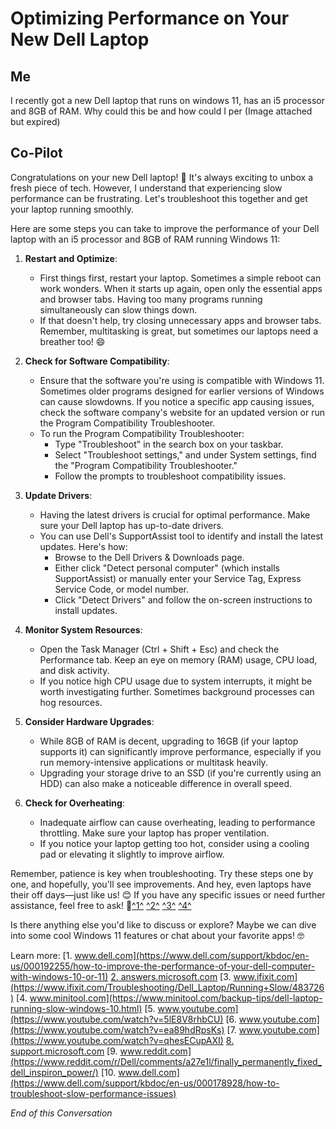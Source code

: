# Optimizing Performance on Your New Dell Laptop  

## Me
I recently got a new Dell laptop that runs on windows 11, has an i5 processor and 8GB of RAM. Why could this be and how could I per (Image attached but expired)  

## Co-Pilot
[1]: https://www.dell.com/support/kbdoc/en-us/000192255/how-to-improve-the-performance-of-your-dell-computer-with-windows-10-or-11 ""
[2]: https://answers.microsoft.com/en-us/windows/forum/all/solved-solution-in-the-thread-windows-11-processes/a0ba72a4-3720-404f-9567-e0ac133dc8e6 ""
[3]: https://www.ifixit.com/Troubleshooting/Dell_Laptop/Running+Slow/483726 ""
[4]: https://www.minitool.com/backup-tips/dell-laptop-running-slow-windows-10.html ""
[5]: https://www.youtube.com/watch?v=5lE8V8rhbCU ""
[6]: https://www.youtube.com/watch?v=ea89hdRpsKs ""
[7]: https://www.youtube.com/watch?v=qhesECupAXI ""
[8]: https://support.microsoft.com/en-us/windows/tips-to-improve-pc-performance-in-windows-b3b3ef5b-5953-fb6a-2528-4bbed82fba96 ""
[9]: https://www.reddit.com/r/Dell/comments/a27e1l/finally_permanently_fixed_dell_inspiron_power/ ""
[10]: https://www.dell.com/support/kbdoc/en-us/000178928/how-to-troubleshoot-slow-performance-issues ""

Congratulations on your new Dell laptop! 🎉 It's always exciting to unbox a fresh piece of tech. However, I understand that experiencing slow performance can be frustrating. Let's troubleshoot this together and get your laptop running smoothly.

Here are some steps you can take to improve the performance of your Dell laptop with an i5 processor and 8GB of RAM running Windows 11:

1. **Restart and Optimize**:
   - First things first, restart your laptop. Sometimes a simple reboot can work wonders. When it starts up again, open only the essential apps and browser tabs. Having too many programs running simultaneously can slow things down.
   - If that doesn't help, try closing unnecessary apps and browser tabs. Remember, multitasking is great, but sometimes our laptops need a breather too! 😄

2. **Check for Software Compatibility**:
   - Ensure that the software you're using is compatible with Windows 11. Sometimes older programs designed for earlier versions of Windows can cause slowdowns. If you notice a specific app causing issues, check the software company's website for an updated version or run the Program Compatibility Troubleshooter.
   - To run the Program Compatibility Troubleshooter:
     - Type "Troubleshoot" in the search box on your taskbar.
     - Select "Troubleshoot settings," and under System settings, find the "Program Compatibility Troubleshooter."
     - Follow the prompts to troubleshoot compatibility issues.

3. **Update Drivers**:
   - Having the latest drivers is crucial for optimal performance. Make sure your Dell laptop has up-to-date drivers.
   - You can use Dell's SupportAssist tool to identify and install the latest updates. Here's how:
     - Browse to the Dell Drivers & Downloads page.
     - Either click "Detect personal computer" (which installs SupportAssist) or manually enter your Service Tag, Express Service Code, or model number.
     - Click "Detect Drivers" and follow the on-screen instructions to install updates.

4. **Monitor System Resources**:
   - Open the Task Manager (Ctrl + Shift + Esc) and check the Performance tab. Keep an eye on memory (RAM) usage, CPU load, and disk activity.
   - If you notice high CPU usage due to system interrupts, it might be worth investigating further. Sometimes background processes can hog resources.

5. **Consider Hardware Upgrades**:
   - While 8GB of RAM is decent, upgrading to 16GB (if your laptop supports it) can significantly improve performance, especially if you run memory-intensive applications or multitask heavily.
   - Upgrading your storage drive to an SSD (if you're currently using an HDD) can also make a noticeable difference in overall speed.

6. **Check for Overheating**:
   - Inadequate airflow can cause overheating, leading to performance throttling. Make sure your laptop has proper ventilation.
   - If you notice your laptop getting too hot, consider using a cooling pad or elevating it slightly to improve airflow.

Remember, patience is key when troubleshooting. Try these steps one by one, and hopefully, you'll see improvements. And hey, even laptops have their off days—just like us! 😊 If you have any specific issues or need further assistance, feel free to ask! 🌟[^1^][1] [^2^][2] [^3^][3] [^4^][4]

Is there anything else you'd like to discuss or explore? Maybe we can dive into some cool Windows 11 features or chat about your favorite apps! 🤓

Learn more: [1. www.dell.com](https://www.dell.com/support/kbdoc/en-us/000192255/how-to-improve-the-performance-of-your-dell-computer-with-windows-10-or-11) 
[2. answers.microsoft.com](https://answers.microsoft.com/en-us/windows/forum/all/solved-solution-in-the-thread-windows-11-processes/a0ba72a4-3720-404f-9567-e0ac133dc8e6) 
[3. www.ifixit.com](https://www.ifixit.com/Troubleshooting/Dell_Laptop/Running+Slow/483726) 
[4. www.minitool.com](https://www.minitool.com/backup-tips/dell-laptop-running-slow-windows-10.html) 
[5. www.youtube.com](https://www.youtube.com/watch?v=5lE8V8rhbCU) 
[6. www.youtube.com](https://www.youtube.com/watch?v=ea89hdRpsKs) 
[7. www.youtube.com](https://www.youtube.com/watch?v=qhesECupAXI) 
[8. support.microsoft.com](https://support.microsoft.com/en-us/windows/tips-to-improve-pc-performance-in-windows-b3b3ef5b-5953-fb6a-2528-4bbed82fba96) 
[9. www.reddit.com](https://www.reddit.com/r/Dell/comments/a27e1l/finally_permanently_fixed_dell_inspiron_power/) 
[10. www.dell.com](https://www.dell.com/support/kbdoc/en-us/000178928/how-to-troubleshoot-slow-performance-issues)  

*End of this Conversation*
